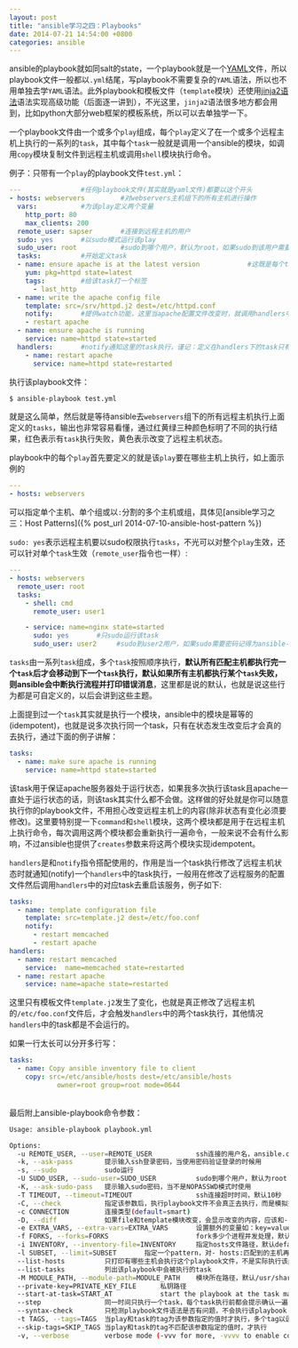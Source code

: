 ```yaml
---
layout: post
title: "ansible学习之四：Playbooks"
date: 2014-07-21 14:54:00 +0800
categories: ansible
---
```


ansible的playbook就如同salt的state，一个playbook就是一个[YAML](http://docs.ansible.com/YAMLSyntax.html)文件，所以playbook文件一般都以`.yml`结尾，写playbook不需要复杂的`YAML`语法，所以也不用单独去学`YAML`语法。此外playbook和模板文件（`template`模块）还使用[jinja2语法](http://jinja.pocoo.org/)语法实现高级功能（后面逐一讲到），不光这里，`jinja2`语法很多地方都会用到，比如python大部分web框架的模板系统，所以可以去单独学一下。

一个playbook文件由一个或多个`play`组成，每个`play`定义了在一个或多个远程主机上执行的一系列的`task`，其中每个`task`一般就是调用一个ansible的模块，如调用`copy`模块复制文件到远程主机或调用`shell`模块执行命令。

例子：只带有一个`play`的playbook文件`test.yml`：

```yaml
---               #任何playbook文件(其实就是yaml文件)都要以这个开头
- hosts: webservers         #对webservers主机组下的所有主机进行操作
  vars:           #为该play定义两个变量
    http_port: 80
    max_clients: 200
  remote_user: sapser       #连接到远程主机的用户
  sudo: yes       #以sudo模式运行该play
  sudo_user: root           #sudo到哪个用户，默认为root，如果sudo到该用户需要密码，则在执行ansible-playbook的时候指定-K选项来输入sudo密码
  tasks:          #开始定义task
  - name: ensure apache is at the latest version            #这既是每个task的说明也是每个task的名字
    yum: pkg=httpd state=latest    
    tags:         #给该task打一个标签
      - last_http
  - name: write the apache config file
    template: src=/srv/httpd.j2 dest=/etc/httpd.conf
    notify:       #提供watch功能，这里当apache配置文件改变时，就调用handlers中名为"restart apache"的task来重启apache
    - restart apache
  - name: ensure apache is running
    service: name=httpd state=started
  handlers:       #notify通知这里的task执行，谨记：定义在handlers下的task只有在notify触发的时候才会执行
    - name: restart apache
      service: name=httpd state=restarted
```
执行该playbook文件：

```bash
$ ansible-playbook test.yml
```
就是这么简单，然后就是等待ansible去`webservers`组下的所有远程主机执行上面定义的`tasks`，输出也非常容易看懂，通过红黄绿三种颜色标明了不同的执行结果，红色表示有`task`执行失败，黄色表示改变了远程主机状态。

playbook中的每个`play`首先要定义的就是该`play`要在哪些主机上执行，如上面示例的

```yaml
---
- hosts: webservers
```
可以指定单个主机、单个组或以`:`分割的多个主机或组，具体见[ansible学习之三：Host Patterns]({% post_url 2014-07-10-ansible-host-pattern %})

`sudo: yes`表示远程主机要以sudo权限执行`tasks`，不光可以对整个`play`生效，还可以针对单个`task`生效（`remote_user`指令也一样）:

```yaml
---
- hosts: webservers
  remote_user: root
  tasks:
    - shell: cmd
      remote_user: user1

    - service: name=nginx state=started
      sudo: yes       #只sudo运行该task
      sudo_user: user2     #sudo到user2用户，如果sudo需要密码记得为ansible-playbook命令提供"-K"选项
```

`tasks`由一系列`task`组成，多个`task`按照顺序执行，<b>默认所有匹配主机都执行完一个`task`后才会移动到下一个`task`执行，默认如果所有主机都执行某个`task`失败，则ansible会中断执行流程并打印错误消息</b>，这里都是说的默认，也就是说这些行为都是可自定义的，以后会讲到这些主题。

上面提到过一个`task`其实就是执行一个模块，ansible中的模块是幂等的(idempotent)，也就是说多次执行同一个task，只有在状态发生改变后才会真的去执行，通过下面的例子讲解：

```yaml
tasks:
  - name: make sure apache is running
    service: name=httpd state=started
```
该task用于保证apache服务器处于运行状态，如果我多次执行该task且apache一直处于运行状态的话，则该task其实什么都不会做。这样做的好处就是你可以随意执行你的playbook文件，不用担心改变远程主机上的内容(除非状态有变化必须要修改)。这里要特别提一下`command`和`shell`模块，这两个模块都是用于在远程主机上执行命令，每次调用这两个模块都会重新执行一遍命令，一般来说不会有什么影响，不过ansible也提供了`creates`参数来将这两个模块实现idempotent。

`handlers`是和`notify`指令搭配使用的，作用是当一个task执行修改了远程主机状态时就通知(notify)一个`handlers`中的task执行，一般用在修改了远程服务的配置文件然后调用`handlers`中的对应task去重启该服务，例子如下:

```yaml
tasks:
  - name: template configuration file
    template: src=template.j2 dest=/etc/foo.conf
    notify:
      - restart memcached
      - restart apache
handlers:
  - name: restart memcached
    service:  name=memcached state=restarted
  - name: restart apache
    service: name=apache state=restarted
```
这里只有模板文件`template.j2`发生了变化，也就是真正修改了远程主机的`/etc/foo.conf`文件后，才会触发`handlers`中的两个task执行，其他情况`handlers`中的task都是不会运行的。

如果一行太长可以分开多行写：

```yaml
tasks:
  - name: Copy ansible inventory file to client
    copy: src=/etc/ansible/hosts dest=/etc/ansible/hosts
            owner=root group=root mode=0644
```

<br />
最后附上ansible-playbook命令参数：

```bash
Usage: ansible-playbook playbook.yml

Options:
  -u REMOTE_USER, --user=REMOTE_USER           ssh连接的用户名，ansible.cfg中可以配置
  -k, --ask-pass        提示输入ssh登录密码，当使用密码验证登录的时候用
  -s, --sudo            sudo运行
  -U SUDO_USER, --sudo-user=SUDO_USER          sudo到哪个用户，默认为root
  -K, --ask-sudo-pass   提示输入sudo密码，当不是NOPASSWD模式时使用
  -T TIMEOUT, --timeout=TIMEOUT                ssh连接超时时间，默认10秒
  -C, --check           指定该参数后，执行playbook文件不会真正去执行，而是模拟执行一遍，然后输出本次执行会对远程主机造成的修改
  -c CONNECTION         连接类型(default=smart)
  -D, --diff            如果file和template模块改变，会显示改变的内容，应该和--check一起
  -e EXTRA_VARS, --extra-vars=EXTRA_VARS       设置额外的变量如：key=value or YAML/JSON，以空格分隔变量，或用多个-e
  -f FORKS, --forks=FORKS                      fork多少个进程并发处理，默认5
  -i INVENTORY, --inventory-file=INVENTORY     指定hosts文件路径，默认default=/etc/ansible/hosts
  -l SUBSET, --limit=SUBSET       指定一个pattern，对- hosts:匹配到的主机再过滤一次
  --list-hosts          只打印有哪些主机会执行这个playbook文件，不是实际执行该playbook
  --list-tasks          列出该playbook中会被执行的task
  -M MODULE_PATH, --module-path=MODULE_PATH    模块所在路径，默认/usr/share/ansible/
  --private-key=PRIVATE_KEY_FILE      私钥路径
  --start-at-task=START_AT            start the playbook at the task matching this name
  --step                同一时间只执行一个task，每个task执行前都会提示确认一遍
  --syntax-check        只检测playbook文件语法是否有问题，不会执行该playbook
  -t TAGS, --tags=TAGS  当play和task的tag为该参数指定的值时才执行，多个tag以逗号分隔
  --skip-tags=SKIP_TAGS 当play和task的tag不匹配该参数指定的值时，才执行
  -v, --verbose         verbose mode (-vvv for more, -vvvv to enable connection debugging)
```
